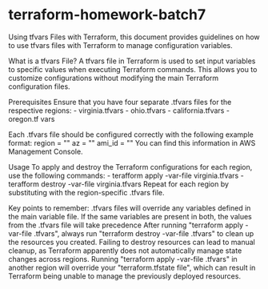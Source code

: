 # terraform-homework-batch7

Using tfvars Files with Terraform, this document provides guidelines on how to use tfvars files with Terraform to manage configuration variables.

What is a tfvars File? A tfvars file in Terraform is used to set input variables to specific values when executing Terraform commands. This allows you to customize configurations without modifying the main Terraform configuration files.

Prerequisites
Ensure that you have four separate .tfvars files for the respective regions: - virginia.tfvars - ohio.tfvars - california.tfvars - oregon.tf vars

Each .tfvars file should be configured correctly with the following example format: region = "" az = "" ami_id = "" You can find this information in AWS Management Console.

Usage
To apply and destroy the Terraform configurations for each region, use the following commands: - terafform apply -var-file virginia.tfvars - terafform destroy -var-file virginia.tfvars Repeat for each region by substituting with the region-specific .tfvars file.

Key points to remember:
.tfvars files will override any variables defined in the main variable file. If the same variables are present in both, the values from the .tfvars file will take precedence
After running "terraform apply -var-file .tfvars", always run "terraform destroy -var-file .tfvars" to clean up the resources you created.
Failing to destroy resources can lead to manual cleanup, as Terraform apparently does not automatically manage state changes across regions.
Running "terraform apply -var-file .tfvars" in another region will override your "terraform.tfstate file", which can result in Terraform being unable to manage the previously deployed resources.